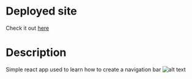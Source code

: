 # Deployed site

Check it out [here](https://luft-react-navbar.netlify.app)

# Description

Simple react app used to learn how to create a navigation bar
![alt text](https://i.imgur.com/hB25YWD.png)
